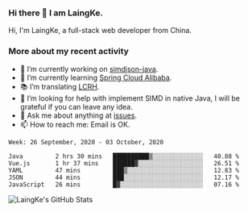 ### Hi there 👋 I am LaingKe.

Hi, I'm LaingKe, a full-stack web developer from China.

### More about my recent activity

- 🔭 I’m currently working on [simdjson-java](https://github.com/laingke/simdjson-java).
- 🌱 I’m currently learning [Spring Cloud Alibaba](https://github.com/alibaba/spring-cloud-alibaba).
- :books: I’m translating [LCRH](https://github.com/LCTT/LCRH).
- 🤔 I’m looking for help with implement SIMD in native Java, I will be grateful if you can leave any idea.
- 💬 Ask me about anything at [issues](https://github.com/laingke/laingke/issues).
- 📫 How to reach me: Email is OK.

<!--START_SECTION:waka-->
```text
Week: 26 September, 2020 - 03 October, 2020

Java         2 hrs 30 mins   ██████████▒░░░░░░░░░░░░░░   40.88 % 
Vue.js       1 hr 37 mins    ██████▓░░░░░░░░░░░░░░░░░░   26.51 % 
YAML         47 mins         ███▒░░░░░░░░░░░░░░░░░░░░░   12.83 % 
JSON         44 mins         ███░░░░░░░░░░░░░░░░░░░░░░   12.17 % 
JavaScript   26 mins         █▓░░░░░░░░░░░░░░░░░░░░░░░   07.16 % 
```
<!--END_SECTION:waka-->

![LaingKe's GitHub Stats](https://github-readme-stats.vercel.app/api?username=laingke&show_icons=true&theme=nightowl&count_private=true)
